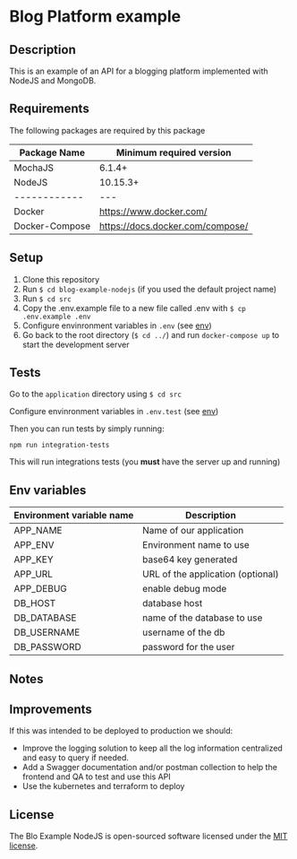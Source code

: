 # Blog Platform example

## Description

This is an example of an API for a blogging platform implemented with NodeJS and MongoDB.


## Requirements

The following packages are required by this package

| Package Name | Minimum required version |
| ------------ |  ------------------------ |
| MochaJS |  6.1.4+ |
| NodeJS |  10.15.3+ |
| ------------ | --- | ------------------------ |
| Docker | https://www.docker.com/ | latest |
| Docker-Compose | https://docs.docker.com/compose/ | latest |


## <a name="setup"></a> Setup

1. Clone this repository
2. Run `$ cd blog-example-nodejs` (if you used the default project name)
3. Run `$ cd src`
4. Copy the .env.example file to a new file called .env with `$ cp .env.example .env`
5. Configure envinronment variables in `.env` (see [env](#env))
6. Go back to the root directory (`$ cd ../`) and run `docker-compose up` to start the development server


## Tests

Go to the `application` directory using `$ cd src`

Configure envinronment variables in `.env.test` (see [env](#env))

Then you can run tests by simply running:

    npm run integration-tests


This will run integrations tests (you **must** have the server up and running)


## <a name="env"></a> Env variables

| Environment variable name | Description |
| ------------ | ------------------------ |
| APP_NAME | Name of our application |
| APP_ENV |  Environment name to use |
| APP_KEY |  base64 key generated |
| APP_URL | URL of the application (optional)
| APP_DEBUG | enable debug mode  |
| DB_HOST | database host  |
| DB_DATABASE | name of the database to use  |
| DB_USERNAME | username of the db  |
| DB_PASSWORD | password for the user  |


## Notes

## Improvements

If this was intended to be deployed to production we should:
- Improve the logging solution to keep all the log information centralized and easy to query if needed.
- Add a Swagger documentation and/or postman collection to help the frontend and QA to test and use this API
- Use the kubernetes and terraform to deploy

## License

The Blo Example NodeJS is open-sourced software licensed under the [MIT license](https://opensource.org/licenses/MIT).